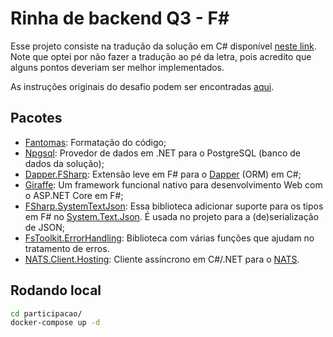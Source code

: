 # Rinha de backend Q3 - F#

Esse projeto consiste na tradução da solução em C# disponível [neste link](https://github.com/andr3marra/rinha-de-backend-2023-q3-csharp). Note que optei por não fazer a tradução ao pé da letra, pois acredito que alguns pontos deveriam ser melhor implementados.

As instruções originais do desafio podem ser encontradas [aqui](https://github.com/zanfranceschi/rinha-de-backend-2023-q3/blob/main/INSTRUCOES.md).

## Pacotes

* [Fantomas](https://github.com/fsprojects/fantomas): Formatação do código;
* [Npgsql](https://github.com/npgsql/npgsql): Provedor de dados em .NET para o PostgreSQL (banco de dados da solução);
* [Dapper.FSharp](https://github.com/Dzoukr/Dapper.FSharp): Extensão leve em F# para o [Dapper](https://github.com/DapperLib/Dapper) (ORM) em C#;
* [Giraffe](https://github.com/giraffe-fsharp/Giraffe): Um framework funcional nativo para desenvolvimento Web com o ASP.NET Core em F#;
* [FSharp.SystemTextJson](https://github.com/Tarmil/FSharp.SystemTextJson): Essa biblioteca adicionar suporte para os tipos em F# no [System.Text.Json](https://devblogs.microsoft.com/dotnet/try-the-new-system-text-json-apis/). É usada no projeto para a (de)serialização de JSON;
* [FsToolkit.ErrorHandling](https://github.com/demystifyfp/FsToolkit.ErrorHandling): Biblioteca com várias funções que ajudam no tratamento de erros.
* [NATS.Client.Hosting](https://github.com/nats-io/nats.net.v2): Cliente assíncrono em C#/.NET para o [NATS](https://docs.nats.io/nats-concepts/overview).

## Rodando local

```bash
cd participacao/
docker-compose up -d
```